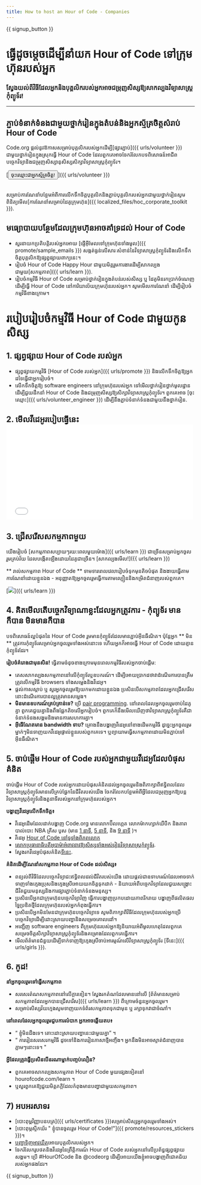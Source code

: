 ```yaml
---
title: How to host an Hour of Code - Companies
---
```


{{ signup_button }}

# ធ្វើដូចម្តេចដើម្បីនាំយក Hour of Code  ទៅក្រុមហ៊ុនរបស់អ្នក
### ស្វែងយល់ពីវិធីដែលអ្នកនិងបុគ្គលិករបស់អ្នកអាចជម្រុញសិស្សឱ្យសាកល្បងវិទ្យាសាស្ត្រកុំព្យូទ័រ!

***

## ភ្ជាប់ទំនាក់ទំនងជាមួយថ្នាក់រៀនក្នុងតំបន់និងអ្នកស្ម័គ្រចិត្តសំរាប់ Hour of Code
Code.org ផ្តល់នូវឱកាសសម្រាប់បុគ្គលិករបស់អ្នកដើម្បី[ផ្សារភ្ជាប់]({{ urls/volunteer }}) ជាមួយថ្នាក់រៀនក្នុងស្រុកធ្វើ Hour of Code ដែលពួកគេអាចចែករំលែកបទពិសោធន៍អាជីពបច្ចេកវិទ្យានិងជម្រុញសិស្សានុសិស្សសិក្សាវិទ្យាសាស្ត្រកុំព្យូទ័រ។

[<button>ចុះឈ្មោះជាអ្នកស្ម័គ្រចិត្ត!</button>]({{ urls/volunteer }})
<br>
<br>

សម្រាប់ការណែនាំបន្ថែមអំពីការលើកទឹកចិត្តបុគ្គលិកនិងភ្ជាប់បុគ្គលិករបស់អ្នកជាមួយថ្នាក់រៀនសូមពិនិត្យមើល[ការណែនាំសម្រាប់ដៃគូក្រុមហ៊ុន]({{ localized_files/hoc_corporate_toolkit }}).

## មធ្យោបាយបន្ថែមដែលក្រុមហ៊ុនអាចគាំទ្រដល់ Hour of Code

- សួរនាយកប្រតិបត្តិរបស់អ្នកអោយ [ផ្ញើអ៊ីមែលទៅក្រុមហ៊ុនទាំងមូល]({{ promote/sample_emails }}) សង្កត់ធ្ងន់លើសារៈសំខាន់នៃវិទ្យាសាស្ត្រកុំព្យូទ័រនិងលើកទឹកចិត្តបុគ្គលិកឱ្យផ្សព្វផ្សាយពាក្យនេះ។
- រៀបចំ Hour of Code Happy Hour ជាមួយមិត្តរួមការងារដើម្បីសាកល្បងជាមួយ[សកម្មភាព]({{ urls/learn }}).
- រៀបចំកម្មវិធី Hour of Code សម្រាប់ថ្នាក់រៀនក្នុងតំបន់របស់សិស្ស ឬ ដៃគូមិនរកប្រាក់ចំណេញដើម្បីធ្វើ Hour of Code នៅការិយាល័យក្រុមហ៊ុនរបស់អ្នក។ សូមមើលការណែនាំ ដើម្បីរៀបចំកម្មវិធីខាងក្រោម។


# របៀបរៀបចំកម្មវិធី Hour of Code ជាមួយកូនសិស្ស

## 1. ផ្សព្វផ្សាយ Hour of Code របស់អ្នក
- ផ្សព្វផ្សាយកម្មវិធី [Hour of Code របស់អ្នក]({{ urls/promote }}) និងលើកទឹកចិត្តឱ្យអ្នកដទៃធ្វើជាអ្នករៀបចំ។
- លើកទឹកចិត្តឱ្យ software engineers នៅក្រុមហ៊ុនរបស់អ្នក ទៅមើលថ្នាក់រៀនថ្នាក់មូលដ្ឋានដើម្បីជួយដឹកនាំ Hour of Code និងជម្រុញសិស្សឱ្យសិក្សាវិទ្យាសាស្ត្រកុំព្យូទ័រ។ ពួកគេអាច [ចុះឈ្មោះ]({{ urls/volunteer_engineer }}) ដើម្បីនឹងភ្ជាប់ទំនាក់ទំនងជាមួយនឹងថ្នាក់រៀន.

## 2. មើលវីដេអូរបៀបធ្វើនេះ <iframe width="500" height="255" src="//www.youtube.com/embed/SrnvvWDm73k" frameborder="0" allowfullscreen mark="crwd-mark"></iframe>

## 3. ជ្រើសរើសសកម្មភាពមួយ
យើងរៀបចំ [សកម្មភាពសប្បាយៗរយ:ពេលមួយម៉ោង]({{ urls/learn }}) ជាច្រើនសម្រាប់អ្នកចូលរួមគ្រប់វ័យ ដែលបង្កើតឡើងដោយដៃគូជាច្រើន។ [សាកល្បងមើល!]({{ urls/learn }})

** រាល់សកម្មភាព Hour of Code ** ទាមទារពេលវេលារៀបចំទុកមុនតិចបំផុត និងងាយធ្វើតាមការណែនាំដោយខ្លួនឯង - អនុញ្ញាតឱ្យអ្នកចូលរួមធ្វើការតាមល្បឿននិងកម្រិតជំនាញរបស់ពួកគេ។

[<img src="/images/fit-700/tutorials.png" />]({{ urls/learn }})

## 4. គិតមើលតើបច្ចេកវិទ្យាណាខ្លះដែលអ្នកត្រូវការ - កុំព្យូទ័រ មានក៏បាន មិនមានក៏បាន

បទពិសោធន៍ល្អបំផុតនៃ Hour of Code រួមមានកុំព្យូទ័រដែលមានភ្ជាប់អ៊ីនធឺណិត។ ប៉ុន្តែអ្នក ** មិន ** ត្រូវការកុំព្យូទ័រសម្រាប់អ្នកចូលរួមទាំងអស់នោះទេ ហើយអ្នកក៏អាចធ្វើ Hour of Code ដោយគ្មានកុំព្យូទ័រដែរ។

**រៀបចំ​គំរោង​ជាមុន​សិន!** ធ្វើតាមចំនុចខាងក្រោមមុនពេលកម្មវិធីរបស់អ្នកចាប់ផ្តើម:

- តេសសាកល្បងសកម្មភាពនៅលើកុំព្យូទ័រឬឧបករណ៍។ ដើម្បីអោយប្រាកដថាវាដំណើរការបានត្រឹមត្រូវលើកម្មវិធី browsers ទាំងសម្លេងនិងវីដេអូ។
- ផ្តល់កាសស្តាប់ ឬ សួរអ្នកចូលរួមឱ្យយកមកដោយខ្លួនឯង ប្រសិនបើសកម្មភាពដែលអ្នកជ្រើសរើសនោះដំណើរការបានល្អត្រូវមានសម្លេង។
- **មិនមានឧបករណ៍គ្រប់គ្រាន់ទេ?** ប្រើ [pair programming](https://www.youtube.com/watch?v=vgkahOzFH2Q). នៅពេលដែលអ្នកចូលរួមចាប់ដៃគូគ្នា ពួកគេជួយគ្នានិងពឹងផ្អែកតិចលើអ្នករៀបចំ។ ពួកគេក៏នឹងមើលឃើញថាវិទ្យាសាស្រ្តកុំព្យួទ័រគឺជាទំនាក់ទំនងសង្គមនិងមានការសហការគ្នា។
- **អុីធើណែតមាន bandwidth ទាប?** គ្រោងនឹងបង្ហាញវីដេអូនៅខាងដើមកម្មវិធី ដូច្នេះអ្នកចូលរួមម្នាក់ៗមិនទាញយកវីដេអូផ្ទាល់ខ្លួនរបស់ពួកគេទេ។ ឬព្យាយាមធ្វើសកម្មភាពដោយមិនភ្ជាប់ទៅអ៊ីនធឺណិត។

## 5.  ចាប់ផ្តើម Hour of Code របស់អ្នកជាមួយវីដេអូដែលបំផុសគំនិត
ចាប់ផ្តើម Hour of Code របស់អ្នកដោយបំផុសគំនិតដល់អ្នកចូលរួមនិងពិភាក្សាពីឥទ្ធិពលដែលវិទ្យាសាស្ត្រកុំព្យូទ័រមានលើគ្រប់ផ្នែកនៃជីវិតរបស់យើង ចែករំលែកបន្ថែមអំពីអ្វីដែលជម្រុញអ្នកឱ្យបន្តវិទ្យាសាស្ត្រកុំព្យូទ័រនិងតួនាទីរបស់អ្នកនៅក្រុមហ៊ុនរបស់អ្នក។

**បង្ហាញវីដេអូលើកទឹកចិត្ត៖**

- វីដេអូដើមដែលដាក់បង្ហាញ Code.org មានលោកប៊ីលហ្គេត លោកម៉ាកហ្សាក់ឃឺបឺក និងតារាបាល់បោះ NBA គ្រីស បូស (មាន [1 នាទី](https://www.youtube.com/watch?v=qYZF6oIZtfc), [5 នាទី](https://www.youtube.com/watch?v=nKIu9yen5nc), និង [9 នាទី](https://www.youtube.com/watch?v=dU1xS07N-FA) )។
- វីដេអូ [Hour of Code នៅទូទាំងពិភពលោក](https://www.youtube.com/watch?v=KsOIlDT145A)
- [លោកប្រធានាធិបតីអូបាម៉ាអំពាវនាវឱ្យសិស្សទាំងអស់រៀនវិទ្យាសាស្ត្រកុំព្យូទ័រ](https://www.youtube.com/watch?v=6XvmhE1J9PY).
- ស្វែងរកវីដេអូបំផុសគំនិត[ទីនេះ](https://www.youtube.com/playlist?list=PLzdnOPI1iJNfpD8i4Sx7U0y2MccnrNZuP).

**គំនិតដើម្បីណែនាំសកម្មភាព Hour of Code ដល់សិស្ស៖**

- ពន្យល់ពីវិធីដែលបច្ចេកវិទ្យាជះឥទ្ធិពលដល់ជីវិតរបស់យើង ដោយផ្តល់ជាឧទាហរណ៍ដែលអាចទាក់ទាញទាំងក្មេងប្រុសនិងក្មេងស្រីអោយយកចិត្តទុកដាក់ - និយាយអំពីបច្ចេកវិទ្យាដែលជួយសង្គ្រោះជីវិតជួយមនុស្សនិងការផ្សារភ្ជាប់ទំនាក់ទំនងមនុស្ស។
- ប្រសិនបើអ្នកជាក្រុមហ៊ុនបច្ចេកវិទ្យាវិញ ធ្វើការបង្ហាញប្រកបដោយភាពរីករាយ បង្ហាញពីផលិតផលច្នៃប្រឌិតថ្មីដែលក្រុមហ៊ុនរបស់អ្នកកំពុងធ្វើការ។
- ប្រសិនបើអ្នកមិនមែនជាក្រុមហ៊ុនបច្ចេកវិទ្យាទេ សូមពិភាក្សាពីវិធីដែលក្រុមហ៊ុនរបស់អ្នកប្រើបច្ចេកវិទ្យាដើម្បីដោះស្រាយបញ្ហានិងសម្រេចគោលដៅ។
- អញ្ជើញ software engineers ពីក្រុមហ៊ុនរបស់អ្នកឱ្យនិយាយអំពីមូលហេតុដែលពួកគេសម្រេចចិត្តសិក្សាវិទ្យាសាស្ត្រកុំព្យូទ័រនិងគម្រោងដែលពួកគេធ្វើការ។
- មើលព័ត៌មានជំនួយដើម្បីទាក់ទាញឱ្យក្មេងស្រីចាប់អារម្មណ៍លើវិទ្យាសាស្ត្រកុំព្យូទ័រ [ទីនេះ]({{ urls/girls }}).

## 6. កូដ⁣!
**នាំអ្នកចូលរួមទៅធ្វើសកម្មភាព**

- សរសេរតំណសកម្មភាពនៅលើក្ដារខៀន។ ស្វែងរកតំណដែលមាននៅលើ [ព័ត៌មានសម្រាប់សកម្មភាពដែលអ្នកបានជ្រើសរើស]({{ urls/learn }}) ពីក្រោមចំនួនអ្នកចូលរួម។
- សម្រាប់សិស្សវ័យក្មេងសូមទាញយកទំព័រសកម្មភាពទុកជាមុន ឬ រក្សាទុកវាជាចំណាំ។

**នៅពេលដែលអ្នកចូលរួមជួបការលំបាក អ្នកអាចឆ្លើយតប៖**

- “ ខ្ញុំមិនដឹងទេ។ តោះដោះស្រាយបញ្ហានេះជាមួយគ្នា” ។
- “ ការរៀនសរសេរកម្មវិធី ដូចទៅនិងការរៀនភាសាថ្មីអញ្ចឹង។ អ្នកនឹងមិនអាចស្ទាត់ជំនាញបានភ្លាមៗនោះទេ។ "

**អ្វីដែលត្រូវធ្វើប្រសិនបើនរណាម្នាក់បញ្ចប់លឿន?**

- ពួកគេអាចសាកល្បងសកម្មភាព Hour of Code មួយផ្សេងទៀតនៅ hourofcode.com/learn ។
- ឬសួរពួកគេឱ្យជួយមិត្តភក្តិដែលកំពុងមានបញ្ហាជាមួយសកម្មភាព។

## 7) អបអរសាទរ

- [បោះពុម្ពវិញ្ញាបនបត្រ]({{ urls/certificates }})សម្រាប់សិស្សអ្នកចូលរួមទាំងអស់។
- [បោះពុម្ភស្ទីកឃ័រ " ខ្ញុំបានចូលរួម Hour of Code!"]({{ promote/resources_stickers }})។
- [បញ្ជាទិញអាវយឺត](http://blog.code.org/post/132608499493/hour-of-code-shirts-and-more)អោយបុគ្គលិករបស់អ្នក។
- ចែករំលែករូបថតនិងវីដេអូនៃព្រឹត្តិការណ៍ Hour of Code របស់អ្នកនៅលើប្រព័ន្ធផ្សព្វផ្សាយសង្គម។ ប្រើ #HourOfCode និង @codeorg ដើម្បីអោយយើងខ្ញុំអាចបង្ហាញពីជោគជ័យរបស់អ្នកផងដែរ។

{{ signup_button }}
